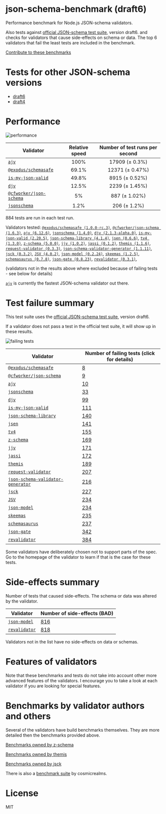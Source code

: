 # json-schema-benchmark (draft6)
Performance benchmark for Node.js JSON-schema validators. 

Also tests against [official JSON-schema test suite](https://github.com/json-schema/JSON-Schema-Test-Suite), version draft6. and checks
for validators that cause side-effects on schema or data. The top 6 validators that fail the least tests are included in the benchmark.

[Contribute to these benchmarks](https://github.com/ebdrup/json-schema-benchmark/blob/master/CONTRIBUTING.md)

# Tests for other JSON-schema versions

- [draft6](https://github.com/ebdrup/json-schema-benchmark/)
- [draft4](https://github.com/ebdrup/json-schema-benchmark/tree/master/draft4)


# Performance

![performance](https://chart.googleapis.com/chart?chxt=x,y&cht=bhs&chco=76A4FB&chls=2.0&chbh=62,4,1&chs=600x416&chxl=-1:|ajv|@exodus&#x2F;schemasafe|is-my-json-valid|djv|@cfworker&#x2F;json-schema|jsonschema&chd=t:100,69.1,49.8,12.5,5,1.2)

|Validator|Relative speed|Number of test runs per second|
|---------|:------------:|:----------------------------:|
|[`ajv`](https://github.com/ajv-validator/ajv)|100%|17909 (± 0.3%)|
|[`@exodus/schemasafe`](https://github.com/ExodusMovement/schemasafe)|69.1%|12371 (± 0.47%)|
|[`is-my-json-valid`](https://github.com/mafintosh/is-my-json-valid#readme)|49.8%|8915 (± 0.52%)|
|[`djv`](https://github.com/korzio/djv#readme)|12.5%|2239 (± 1.45%)|
|[`@cfworker/json-schema`](https://github.com/cfworker/cfworker/tree/master/packages/json-schema/README.md)|5%|887 (± 1.02%)|
|[`jsonschema`](https://github.com/tdegrunt/jsonschema#readme)|1.2%|206 (± 1.2%)|

884 tests are run in each test run.

Validators tested: [`@exodus/schemasafe (1.0.0-rc.3)`](https://github.com/ExodusMovement/schemasafe), [`@cfworker/json-schema (1.6.3)`](https://github.com/cfworker/cfworker/tree/master/packages/json-schema/README.md), [`ajv (6.12.6)`](https://github.com/ajv-validator/ajv), [`jsonschema (1.4.0)`](https://github.com/tdegrunt/jsonschema#readme), [`djv (2.1.3-alpha.0)`](https://github.com/korzio/djv#readme), [`is-my-json-valid (2.20.5)`](https://github.com/mafintosh/is-my-json-valid#readme), [`json-schema-library (4.1.4)`](https://github.com/sagold/json-schema-library), [`jsen (0.6.6)`](https://github.com/bugventure/jsen), [`tv4 (1.3.0)`](https://github.com/geraintluff/tv4), [`z-schema (5.0.0)`](https://github.com/zaggino/z-schema), [`jjv (1.0.2)`](https://github.com/acornejo/jjv), [`jassi (0.1.2)`](https://github.com/iclanzan/jassi), [`themis (1.1.6)`](https://github.com/playlyfe/themis), [`request-validator (0.3.3)`](https://github.com/bugventure/request-validator), [`json-schema-validator-generator (1.1.11)`](https://github.com/danwang/json-schema-validator-generator), [`jsck (0.3.2)`](https://github.com/pandastrike/jsck#readme), [`JSV (4.0.2)`](http://github.com/garycourt/JSV), [`json-model (0.2.24)`](https://github.com/geraintluff/json-model), [`skeemas (1.2.5)`](https://github.com/Prestaul/skeemas#readme), [`schemasaurus (0.7.8)`](https://github.com/AlexeyGrishin/schemasaurus), [`json-gate (0.8.23)`](https://github.com/oferei/json-gate#readme), [`revalidator (0.3.1)`](https://github.com/flatiron/revalidator), 

(validators not in the results above where excluded because of failing tests - see below for details)

[`ajv`](https://github.com/ajv-validator/ajv) is currently the fastest JSON-schema validator out there.

# Test failure summary

This test suite uses the [official JSON-schema test suite](https://github.com/json-schema/JSON-Schema-Test-Suite), version draft6.

If a validator does not pass a test in the official test suite, it will show up in these results.

![failing tests](https://chart.googleapis.com/chart?chxt=x,y&cht=bhs&chco=76A4FB&chls=2.0&chbh=14,4,1&chs=600x416&chxl=-1:|@exodus&#x2F;schemasafe|@cfworker&#x2F;json-schema|ajv|jsonschema|djv|is-my-json-valid|json-schema-library|jsen|tv4|z-schema|jjv|jassi|themis|request-validator|json-schema-validator-generator|jsck|JSV|json-model|skeemas|schemasaurus|json-gate|revalidator&chd=t:8,9,10,33,99,111,140,141,155,169,171,172,189,207,216,227,234,234,235,237,342,384&chxr=0,0,384&chds=0,384)

|Validator|Number of failing tests (click for details)|
|---------|-----------------------|
|[`@exodus/schemasafe`](https://github.com/ExodusMovement/schemasafe)|[8](https://github.com/ebdrup/json-schema-benchmark/blob/master/reports/@exodus&#x2F;schemasafe.md)|
|[`@cfworker/json-schema`](https://github.com/cfworker/cfworker/tree/master/packages/json-schema/README.md)|[9](https://github.com/ebdrup/json-schema-benchmark/blob/master/reports/@cfworker&#x2F;json-schema.md)|
|[`ajv`](https://github.com/ajv-validator/ajv)|[10](https://github.com/ebdrup/json-schema-benchmark/blob/master/reports/ajv.md)|
|[`jsonschema`](https://github.com/tdegrunt/jsonschema#readme)|[33](https://github.com/ebdrup/json-schema-benchmark/blob/master/reports/jsonschema.md)|
|[`djv`](https://github.com/korzio/djv#readme)|[99](https://github.com/ebdrup/json-schema-benchmark/blob/master/reports/djv.md)|
|[`is-my-json-valid`](https://github.com/mafintosh/is-my-json-valid#readme)|[111](https://github.com/ebdrup/json-schema-benchmark/blob/master/reports/is-my-json-valid.md)|
|[`json-schema-library`](https://github.com/sagold/json-schema-library)|[140](https://github.com/ebdrup/json-schema-benchmark/blob/master/reports/json-schema-library.md)|
|[`jsen`](https://github.com/bugventure/jsen)|[141](https://github.com/ebdrup/json-schema-benchmark/blob/master/reports/jsen.md)|
|[`tv4`](https://github.com/geraintluff/tv4)|[155](https://github.com/ebdrup/json-schema-benchmark/blob/master/reports/tv4.md)|
|[`z-schema`](https://github.com/zaggino/z-schema)|[169](https://github.com/ebdrup/json-schema-benchmark/blob/master/reports/z-schema.md)|
|[`jjv`](https://github.com/acornejo/jjv)|[171](https://github.com/ebdrup/json-schema-benchmark/blob/master/reports/jjv.md)|
|[`jassi`](https://github.com/iclanzan/jassi)|[172](https://github.com/ebdrup/json-schema-benchmark/blob/master/reports/jassi.md)|
|[`themis`](https://github.com/playlyfe/themis)|[189](https://github.com/ebdrup/json-schema-benchmark/blob/master/reports/themis.md)|
|[`request-validator`](https://github.com/bugventure/request-validator)|[207](https://github.com/ebdrup/json-schema-benchmark/blob/master/reports/request-validator.md)|
|[`json-schema-validator-generator`](https://github.com/danwang/json-schema-validator-generator)|[216](https://github.com/ebdrup/json-schema-benchmark/blob/master/reports/json-schema-validator-generator.md)|
|[`jsck`](https://github.com/pandastrike/jsck#readme)|[227](https://github.com/ebdrup/json-schema-benchmark/blob/master/reports/jsck.md)|
|[`JSV`](http://github.com/garycourt/JSV)|[234](https://github.com/ebdrup/json-schema-benchmark/blob/master/reports/JSV.md)|
|[`json-model`](https://github.com/geraintluff/json-model)|[234](https://github.com/ebdrup/json-schema-benchmark/blob/master/reports/json-model.md)|
|[`skeemas`](https://github.com/Prestaul/skeemas#readme)|[235](https://github.com/ebdrup/json-schema-benchmark/blob/master/reports/skeemas.md)|
|[`schemasaurus`](https://github.com/AlexeyGrishin/schemasaurus)|[237](https://github.com/ebdrup/json-schema-benchmark/blob/master/reports/schemasaurus.md)|
|[`json-gate`](https://github.com/oferei/json-gate#readme)|[342](https://github.com/ebdrup/json-schema-benchmark/blob/master/reports/json-gate.md)|
|[`revalidator`](https://github.com/flatiron/revalidator)|[384](https://github.com/ebdrup/json-schema-benchmark/blob/master/reports/revalidator.md)|

Some validators have deliberately chosen not to support parts of the spec. Go to the homepage of the validator to learn if
that is the case for these tests.

# Side-effects summary

Number of tests that caused side-effects. The schema or data was altered by the validator.

|Validator|Number of side-effects (BAD)|
|---------|----------------------------|
|[`json-model`](https://github.com/geraintluff/json-model)|[816](https://github.com/ebdrup/json-schema-benchmark/blob/master/reports/json-model-side-effects.md)|
|[`revalidator`](https://github.com/flatiron/revalidator)|[818](https://github.com/ebdrup/json-schema-benchmark/blob/master/reports/revalidator-side-effects.md)|

Validators not in the list have no side-effects on data or schemas.

# Features of validators

Note that these benchmarks and tests do not take into account other more advanced features of the validators. I encourage
you to take a look at each validator if you are looking for special features.

# Benchmarks by validator authors and others

Several of the validators have build benchmarks themselves. They are
more detailed then the benchmarks provided above.

[Benchmarks owned by z-schema](https://rawgit.com/zaggino/z-schema/master/benchmark/results.html)

[Benchmarks owned by themis](https://cdn.rawgit.com/playlyfe/themis/master/benchmark/results.html)

[Benchmarks owned by jsck](https://github.com/pandastrike/jsck/blob/master/doc/benchmarks.md)

There is also a [benchmark suite](https://github.com/Sembiance/cosmicrealms.com/tree/master/sandbox/benchmark-of-node-dot-js-json-validation-modules-part-3)
by cosmicrealms.

# License
MIT
